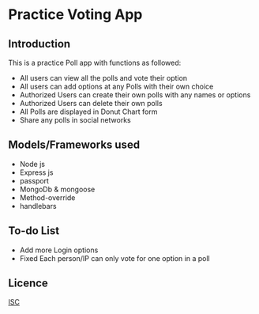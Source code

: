 # Practice Voting App
## Introduction
This is a practice Poll app with functions as followed:
* All users can view all the polls and vote their option
* All users can add options at any Polls with their own choice
* Authorized Users can create their own polls with any names or options
* Authorized Users can delete their own polls
* All Polls are displayed in Donut Chart form
* Share any polls in social networks

## Models/Frameworks used
* Node js
* Express js
* passport
* MongoDb & mongoose
* Method-override
* handlebars

## To-do List
- Add more Login options
- Fixed Each person/IP can only vote for one option in a poll
## Licence
[ISC](https://opensource.org/licenses/ISC)